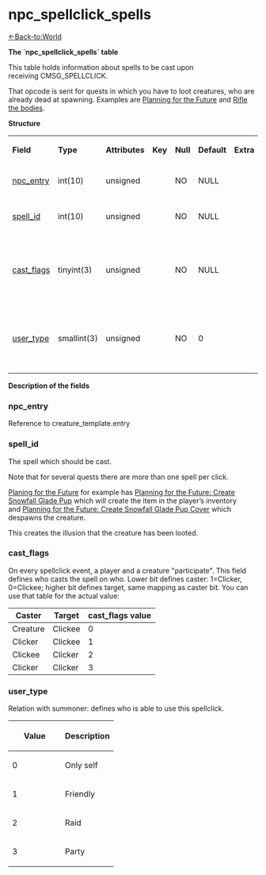 # npc\_spellclick\_spells

[<-Back-to:World](database-world.md)

**The \`npc\_spellclick\_spells\` table**

This table holds information about spells to be cast upon receiving CMSG\_SPELLCLICK.

That opcode is sent for quests in which you have to loot creatures, who are already dead at spawning. Examples are [Planning for the Future](http://www.wowhead.com/quest=11960) and [Rifle the bodies](http://www.wowhead.com/quest=11999).

**Structure**

<table>
<tbody>
<tr class="odd">
<td><p><strong>Field</strong></p></td>
<td><p><strong>Type</strong></p></td>
<td><p><strong>Attributes</strong></p></td>
<td><p><strong>Key</strong></p></td>
<td><p><strong>Null</strong></p></td>
<td><p><strong>Default</strong></p></td>
<td><p><strong>Extra</strong></p></td>
<td><p><strong>Comment</strong>'</p></td>
</tr>
<tr class="even">
<td><p><a href="#npc_spellclick_spells-npc_entry">npc_entry</a></p></td>
<td><p>int(10)</p></td>
<td><p>unsigned</p></td>
<td><p><br />
</p></td>
<td><p>NO</p></td>
<td><p>NULL</p></td>
<td><p><br />
</p></td>
<td>Reference to the creature_template table</td>
</tr>
<tr class="odd">
<td><p><a href="#npc_spellclick_spells-spell_id">spell_id</a></p></td>
<td><p>int(10)</p></td>
<td><p>unsigned</p></td>
<td><p><br />
</p></td>
<td><p>NO</p></td>
<td><p>NULL</p></td>
<td><p><br />
</p></td>
<td><p>The ID of the spell to be cast</p></td>
</tr>
<tr class="even">
<td><a href="#npc_spellclick_spells-cast_flags">cast_flags</a></td>
<td>tinyint(3)</td>
<td>unsigned</td>
<td><br />
</td>
<td>NO</td>
<td>NULL</td>
<td><br />
</td>
<td><p>Who casts the spell on who, creature &lt;=&gt; player (values: 0-3)</p></td>
</tr>
<tr class="odd">
<td><p><a href="#npc_spellclick_spells-user_type">user_type</a></p></td>
<td><p>smallint(3)</p></td>
<td><p>unsigned</p></td>
<td><p><br />
</p></td>
<td><p>NO</p></td>
<td><p>0</p></td>
<td><p><br />
</p></td>
<td><p>Relation with summoner: 0-no 1-friendly 2-raid 3-party player can click</p></td>
</tr>
</tbody>
</table>

**Description of the fields**

### npc\_entry

Reference to creature\_template.entry

### spell\_id

The spell which should be cast.

Note that for several quests there are more than one spell per click.

[Planing for the Future](http://www.wowhead.com/quest=11960) for example has [Planning for the Future: Create Snowfall Glade Pup](http://www.wowhead.com/spell=46773) which will create the item in the player’s inventory
and [Planning for the Future: Create Snowfall Glade Pup Cover](http://www.wowhead.com/spell=46167) which despawns the creature.

This creates the illusion that the creature has been looted.

### cast\_flags

On every spellclick event, a player and a creature "participate". This field defines who casts the spell on who.
Lower bit defines caster: 1=Clicker, 0=Clickee; higher bit defines target, same mapping as caster bit.
You can use that table for the actual value:

| Caster   | Target  | cast\_flags value |
|----------|---------|-------------------|
| Creature | Clickee | 0                 |
| Clicker  | Clickee | 1                 |
| Clickee  | Clicker | 2                 |
| Clicker  | Clicker | 3                 |

### user\_type

Relation with summoner: defines who is able to use this spellclick.

<table>
<colgroup>
<col width="50%" />
<col width="50%" />
</colgroup>
<thead>
<tr class="header">
<th><p>Value</p></th>
<th><p>Description</p></th>
</tr>
</thead>
<tbody>
<tr class="odd">
<td><p>0</p></td>
<td><p>Only self</p></td>
</tr>
<tr class="even">
<td><p>1</p></td>
<td><p>Friendly</p></td>
</tr>
<tr class="odd">
<td><p>2</p></td>
<td><p>Raid</p></td>
</tr>
<tr class="even">
<td><p>3</p></td>
<td><p>Party</p></td>
</tr>
</tbody>
</table>


